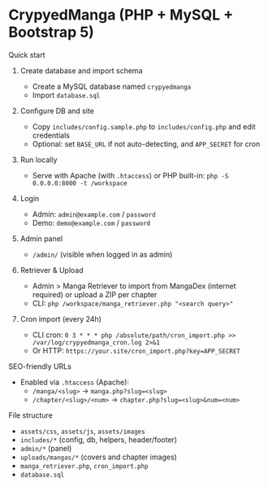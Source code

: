 # CrypyedManga (PHP + MySQL + Bootstrap 5)

Quick start

1. Create database and import schema
   - Create a MySQL database named `crypyedmanga`
   - Import `database.sql`

2. Configure DB and site
   - Copy `includes/config.sample.php` to `includes/config.php` and edit credentials
   - Optional: set `BASE_URL` if not auto-detecting, and `APP_SECRET` for cron

3. Run locally
   - Serve with Apache (with `.htaccess`) or PHP built-in: `php -S 0.0.0.0:8000 -t /workspace`

4. Login
   - Admin: `admin@example.com` / `password`
   - Demo: `demo@example.com` / `password`

5. Admin panel
   - `/admin/` (visible when logged in as admin)

6. Retriever & Upload
   - Admin > Manga Retriever to import from MangaDex (internet required) or upload a ZIP per chapter
   - CLI: `php /workspace/manga_retriever.php "<search query>"`

7. Cron import (every 24h)
   - CLI cron: `0 3 * * * php /absolute/path/cron_import.php >> /var/log/crypyedmanga_cron.log 2>&1`
   - Or HTTP: `https://your.site/cron_import.php?key=APP_SECRET`

SEO-friendly URLs

- Enabled via `.htaccess` (Apache):
  - `/manga/<slug>` -> `manga.php?slug=<slug>`
  - `/chapter/<slug>/<num>` -> `chapter.php?slug=<slug>&num=<num>`

File structure

- `assets/css`, `assets/js`, `assets/images`
- `includes/*` (config, db, helpers, header/footer)
- `admin/*` (panel)
- `uploads/mangas/*` (covers and chapter images)
- `manga_retriever.php`, `cron_import.php`
- `database.sql`